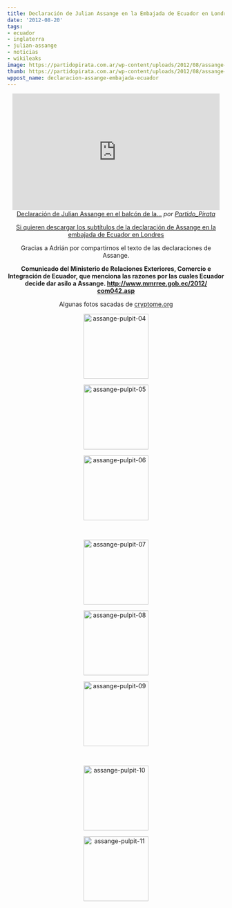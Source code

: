 ```yaml
---
title: Declaración de Julian Assange en la Embajada de Ecuador en Londres
date: '2012-08-20'
tags:
- ecuador
- inglaterra
- julian-assange
- noticias
- wikileaks
image: https://partidopirata.com.ar/wp-content/uploads/2012/08/assange-pulpit-102.jpg
thumb: https://partidopirata.com.ar/wp-content/uploads/2012/08/assange-pulpit-102-150x150.jpg
wppost_name: declaracion-assange-embajada-ecuador
---
```


<p style="text-align: center;"><iframe src="http://www.dailymotion.com/embed/video/xsxggy_declaracion-de-julian-assange-en-el-balcon-de-la-embajada-de-ecuador_news" frameborder="0" width="480" height="270"></iframe>
<a href="http://www.dailymotion.com/video/xsxggy_declaracion-de-julian-assange-en-el-balcon-de-la-embajada-de-ecuador_news" target="_blank">Declaración de Julian Assange en el balcón de la...</a> <em>por <a href="http://www.dailymotion.com/Partido_Pirata" target="_blank">Partido_Pirata</a></em></p>
<p style="text-align: center;"><a href="https://rapidshare.com/files/3135170707/assangeembassyesing.rar" target="_blank">Si quieren descargar los subtítulos de la declaración de Assange en la embajada de Ecuador en Londres</a></p>
<p style="text-align: center;">Gracias a Adrián por compartirnos el texto de las declaraciones de Assange.</p>
<p style="text-align: center;"><strong>Comunicado del Ministerio de Relaciones Exteriores, Comercio e Integración de Ecuador, que menciona las razones por las cuales Ecuador decide dar asilo a Assange. <a href="http://www.mmrree.gob.ec/2012/com042.asp" target="_blank">http://www.mmrree.gob.ec/2012/<wbr>com042.asp</wbr></a></strong></p>

<center>Algunas fotos sacadas de <a href="http://cryptome.org/2012-info/assange-juliets/assange-juliets-romedia.htm" target="_blank">cryptome.org</a></center>
<center>
<div class="gallery"><dl class="gallery-item">
      <dt class="gallery-icon portrait">
        <a href="https://partidopirata.com.ar/2012/08/20/declaracion-assange-embajada-ecuador/assange-pulpit-04/">
<img src="https://partidopirata.com.ar/wp-content/uploads/2012/08/assange-pulpit-04-150x150.jpg" class="attachment-thumbnail" alt="assange-pulpit-04" height="150" width="150"></a>
      </dt></dl><dl class="gallery-item">
      <dt class="gallery-icon landscape">
        <a href="https://partidopirata.com.ar/2012/08/20/declaracion-assange-embajada-ecuador/assange-pulpit-05/">
<img src="https://partidopirata.com.ar/wp-content/uploads/2012/08/assange-pulpit-05-150x150.jpg" class="attachment-thumbnail" alt="assange-pulpit-05" height="150" width="150"></a>
      </dt></dl><dl class="gallery-item">
      <dt class="gallery-icon landscape">
        <a href="https://partidopirata.com.ar/2012/08/20/declaracion-assange-embajada-ecuador/assange-pulpit-06/">
<img src="https://partidopirata.com.ar/wp-content/uploads/2012/08/assange-pulpit-06-150x150.jpg" class="attachment-thumbnail" alt="assange-pulpit-06" height="150" width="150"></a>
      </dt></dl><br style="clear: both"><dl class="gallery-item">
      <dt class="gallery-icon landscape">
        <a href="https://partidopirata.com.ar/2012/08/20/declaracion-assange-embajada-ecuador/assange-pulpit-07/">
<img src="https://partidopirata.com.ar/wp-content/uploads/2012/08/assange-pulpit-07-150x150.jpg" class="attachment-thumbnail" alt="assange-pulpit-07" height="150" width="150"></a>
      </dt></dl><dl class="gallery-item">
      <dt class="gallery-icon portrait">
        <a href="https://partidopirata.com.ar/2012/08/20/declaracion-assange-embajada-ecuador/assange-pulpit-08/">
<img src="https://partidopirata.com.ar/wp-content/uploads/2012/08/assange-pulpit-08-150x150.jpg" class="attachment-thumbnail" alt="assange-pulpit-08" height="150" width="150"></a>
      </dt></dl><dl class="gallery-item">
      <dt class="gallery-icon landscape">
        <a href="https://partidopirata.com.ar/2012/08/20/declaracion-assange-embajada-ecuador/assange-pulpit-09/">
<img src="https://partidopirata.com.ar/wp-content/uploads/2012/08/assange-pulpit-09-150x150.jpg" class="attachment-thumbnail" alt="assange-pulpit-09" height="150" width="150"></a>
      </dt></dl><br style="clear: both"><dl class="gallery-item">
      <dt class="gallery-icon landscape">
        <a href="https://partidopirata.com.ar/2012/08/20/declaracion-assange-embajada-ecuador/assange-pulpit-10-3/">
<img src="https://partidopirata.com.ar/wp-content/uploads/2012/08/assange-pulpit-102-150x150.jpg" class="attachment-thumbnail" alt="assange-pulpit-10" height="150" width="150"></a>
      </dt></dl><dl class="gallery-item">
      <dt class="gallery-icon portrait">
        <a href="https://partidopirata.com.ar/2012/08/20/declaracion-assange-embajada-ecuador/assange-pulpit-11/">
<img src="https://partidopirata.com.ar/wp-content/uploads/2012/08/assange-pulpit-11-150x150.jpg" class="attachment-thumbnail" alt="assange-pulpit-11" height="150" width="150"></a>
      </dt></dl>
      <br style="clear: both">
    </div>

</center>&nbsp;

